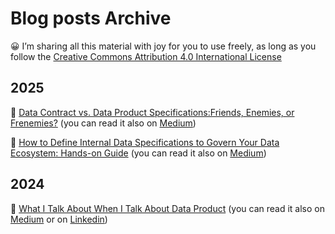 # Blog posts Archive
😀 I’m sharing all this material with joy for you to use freely, as long as you follow the [Creative Commons Attribution 4.0 International License](https://creativecommons.org/licenses/by/4.0/)

## 2025

📌 [Data Contract vs. Data Product Specifications:Friends, Enemies, or Frenemies?](./2025/b001-how-to-define-internal-data-specifications) (you can read it also on [Medium](https://medium.com/@andrea_gioia/data-contract-vs-data-product-specifications-8ffa3cc16725))

📌 [How to Define Internal Data Specifications to Govern Your Data Ecosystem: Hands-on Guide](./2025/b002-data-contract-vs-data-product-specifications) (you can read it also on [Medium](https://medium.com/@andrea_gioia/how-to-define-internal-data-specifications-to-govern-your-data-ecosystem-9d59b3473dfe))

## 2024

📌 [What I Talk About When I Talk About Data Product](./2024/b001-pure-data-products/README.md) (you can read it also on [Medium](https://medium.com/@andrea_gioia/what-i-talk-about-when-i-talk-about-data-product-19faa223f91b) or on [Linkedin](https://www.linkedin.com/pulse/what-i-talk-when-data-product-andrea-gioia-1edjf/?trackingId=zQS8Jr6bSmiygnr4uqvEUw%3D%3D))

